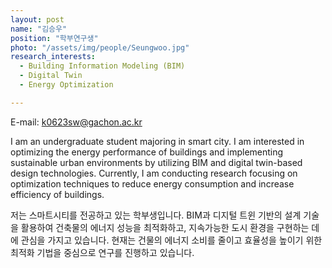 ```yaml
---
layout: post
name: "김승우"
position: "학부연구생"
photo: "/assets/img/people/Seungwoo.jpg"
research_interests:
  - Building Information Modeling (BIM)
  - Digital Twin
  - Energy Optimization

---
```

E-mail: k0623sw@gachon.ac.kr

I am an undergraduate student majoring in smart city. I am interested in optimizing the energy performance of buildings and implementing sustainable urban environments by utilizing BIM and digital twin-based design technologies. Currently, I am conducting research focusing on optimization techniques to reduce energy consumption and increase efficiency of buildings.

저는 스마트시티를 전공하고 있는 학부생입니다. BIM과 디지털 트윈 기반의 설계 기술을 활용하여 건축물의 에너지 성능을 최적화하고, 지속가능한 도시 환경을 구현하는 데에 관심을 가지고 있습니다. 현재는 건물의 에너지 소비를 줄이고 효율성을 높이기 위한 최적화 기법을 중심으로 연구를 진행하고 있습니다.

